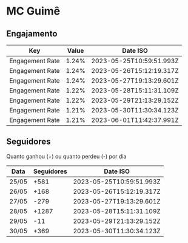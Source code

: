 # MC Guimê

## Engajamento

| Key             | Value | Date ISO                 |
| --------------- | ----- | ------------------------ |
| Engagement Rate | 1.24% | 2023-05-25T10:59:51.993Z |
| Engagement Rate | 1.24% | 2023-05-26T15:12:19.317Z |
| Engagement Rate | 1.24% | 2023-05-27T19:13:29.601Z |
| Engagement Rate | 1.22% | 2023-05-28T15:11:31.109Z |
| Engagement Rate | 1.22% | 2023-05-29T21:13:29.152Z |
| Engagement Rate | 1.21% | 2023-05-30T11:30:34.123Z |
| Engagement Rate | 1.21% | 2023-06-01T11:42:37.991Z |

## Seguidores

Quanto ganhou (+) ou quanto perdeu (-) por dia

| Data  | Seguidores | Date ISO                 |
| ----- | ---------- | ------------------------ |
| 25/05 | +581       | 2023-05-25T10:59:51.993Z |
| 26/05 | +168       | 2023-05-26T15:12:19.317Z |
| 27/05 | -279       | 2023-05-27T19:13:29.601Z |
| 28/05 | +1287      | 2023-05-28T15:11:31.109Z |
| 29/05 | -11        | 2023-05-29T21:13:29.152Z |
| 30/05 | +369       | 2023-05-30T11:30:34.123Z |